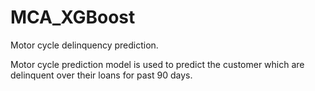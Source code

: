 # MCA_XGBoost
Motor cycle delinquency prediction.

Motor cycle prediction model is used to predict the customer which are delinquent over their loans for past 90 days.
